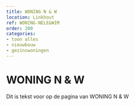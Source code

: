 ```yaml
---
title: WONING N & W
location: Linkhout
ref: WONING-NELE&WIM
order: 200
categories:
- toon alles
- nieuwbouw
- gezinswoningen
---
```

# WONING N & W

Dit is tekst voor op de pagina van WONING N & W